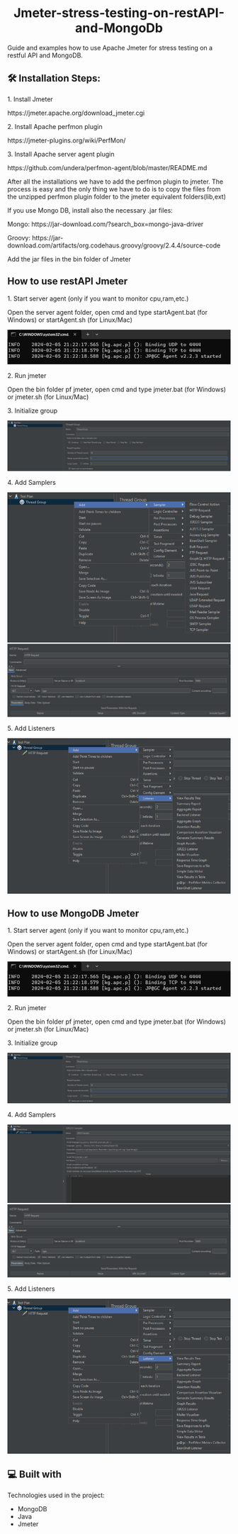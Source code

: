 <h1 align="center" id="title">Jmeter-stress-testing-on-restAPI-and-MongoDb</h1>

<p id="description">Guide and examples how to use Apache Jmeter for stress testing on a restful API and MongoDB.</p>

<h2>🛠️ Installation Steps:</h2>

<p>1. Install Jmeter</p>
<p>https://jmeter.apache.org/download_jmeter.cgi</p>

<p>2. Install Apache perfmon plugin</p>
<p>https://jmeter-plugins.org/wiki/PerfMon/</p>

<p>3. Install Apache server agent plugin</p>
<p>https://github.com/undera/perfmon-agent/blob/master/README.md</p>

<p>After all the installations we have to add the perfmon plugin to jmeter. The process is easy and the only thing we have to do is to copy the files from the unzipped perfmon plugin folder to the jmeter equivalent folders(lib,ext)</p>

<p>If you use Mongo DB, install also the necessary .jar files:</p>
<p>Mongo: https://jar-download.com/?search_box=mongo-java-driver</p>
<p>Groovy: https://jar-download.com/artifacts/org.codehaus.groovy/groovy/2.4.4/source-code</p>
<p>Add the jar files in the bin folder of Jmeter</p>

<h2>How to use restAPI Jmeter</h2>
<p>1. Start server agent (only if you want to monitor cpu,ram,etc.)</p>
<p>Open the server agent folder, open cmd and type startAgent.bat (for Windows) or startAgent.sh (for Linux/Mac)</p>
<img alt="" src="./readme_instruction_screenshots/server_connected.png">

<p>2. Run jmeter</p>
<p>Open the bin folder pf jmeter, open cmd and type jmeter.bat (for Windows) or jmeter.sh (for Linux/Mac)</p>
<p>3. Initialize group</p>
<img alt="" src="./readme_instruction_screenshots/thread_group.png">
<p>4. Add Samplers</p>
<img alt="" src="./readme_instruction_screenshots/sampler_http.png">
<img alt="" src="./readme_instruction_screenshots/request_http.png">
<p>5. Add Listeners</p>
<img alt="" src="./readme_instruction_screenshots/listener.png">

<h2>How to use MongoDB Jmeter</h2>
<p>1. Start server agent (only if you want to monitor cpu,ram,etc.)</p>
<p>Open the server agent folder, open cmd and type startAgent.bat (for Windows) or startAgent.sh (for Linux/Mac)</p>
<img alt="" src="./readme_instruction_screenshots/server_connected.png">

<p>2. Run jmeter</p>
<p>Open the bin folder pf jmeter, open cmd and type jmeter.bat (for Windows) or jmeter.sh (for Linux/Mac)</p>
<p>3. Initialize group</p>
<img alt="" src="./readme_instruction_screenshots/thread_group.png">
<p>4. Add Samplers</p>
<img alt="" src="./readme_instruction_screenshots/sampler_mongo.png">
<img alt="" src="./readme_instruction_screenshots/request_http.png">
<p>5. Add Listeners</p>
<img alt="" src="./readme_instruction_screenshots/listener.png">

<h2>💻 Built with</h2>
Technologies used in the project:

- MongoDB
- Java
- Jmeter
